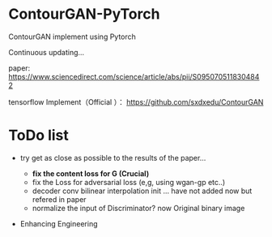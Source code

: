 # ContourGAN-PyTorch
ContourGAN implement using Pytorch

Continuous updating...

paper:      https://www.sciencedirect.com/science/article/abs/pii/S0950705118304842

tensorflow Implement（Official ）： https://github.com/sxdxedu/ContourGAN






# ToDo list
* try get as close as possible to the results of the paper...
  * **fix the content loss for G   (Crucial)**
  * fix the Loss for adversarial loss  (e,g,  using wgan-gp  etc..)
  * decoder conv bilinear interpolation init ... have not added now but refered in paper
  * normalize the input of Discriminator?  now Original binary image



* Enhancing Engineering